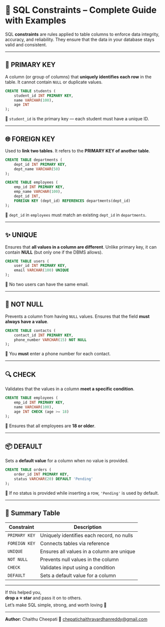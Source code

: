 # 🔐 SQL Constraints – Complete Guide with Examples

SQL **constraints** are rules applied to table columns to enforce data integrity, accuracy, and reliability. They ensure that the data in your database stays valid and consistent.

---

## 🔑 PRIMARY KEY

A column (or group of columns) that **uniquely identifies each row** in the table. It cannot contain `NULL` or duplicate values.

```sql
CREATE TABLE students (
    student_id INT PRIMARY KEY,
    name VARCHAR(100),
    age INT
);
```

📌 `student_id` is the primary key — each student must have a unique ID.

---

## 🌐 FOREIGN KEY

Used to **link two tables**. It refers to the **PRIMARY KEY of another table**.

```sql
CREATE TABLE departments (
    dept_id INT PRIMARY KEY,
    dept_name VARCHAR(50)
);

CREATE TABLE employees (
    emp_id INT PRIMARY KEY,
    emp_name VARCHAR(100),
    dept_id INT,
    FOREIGN KEY (dept_id) REFERENCES departments(dept_id)
);
```

📌 `dept_id` in `employees` must match an existing `dept_id` in `departments`.

---

## ✨ UNIQUE

Ensures that **all values in a column are different**. Unlike primary key, it can contain **NULL** (but only one if the DBMS allows).

```sql
CREATE TABLE users (
    user_id INT PRIMARY KEY,
    email VARCHAR(100) UNIQUE
);
```

📌 No two users can have the same email.

---

## 🚫 NOT NULL

Prevents a column from having `NULL` values. Ensures that the field **must always have a value**.

```sql
CREATE TABLE contacts (
    contact_id INT PRIMARY KEY,
    phone_number VARCHAR(15) NOT NULL
);
```

📌 You **must** enter a phone number for each contact.

---

## 🔍 CHECK

Validates that the values in a column **meet a specific condition**.

```sql
CREATE TABLE employees (
    emp_id INT PRIMARY KEY,
    name VARCHAR(100),
    age INT CHECK (age >= 18)
);
```

📌 Ensures that all employees are **18 or older**.

---

## 📦 DEFAULT

Sets a **default value** for a column when no value is provided.

```sql
CREATE TABLE orders (
    order_id INT PRIMARY KEY,
    status VARCHAR(20) DEFAULT 'Pending'
);
```

📌 If no status is provided while inserting a row, `'Pending'` is used by default.

---

## 🧠 Summary Table

| Constraint    | Description                                      |
|---------------|--------------------------------------------------|
| `PRIMARY KEY` | Uniquely identifies each record, no nulls       |
| `FOREIGN KEY` | Connects tables via reference                   |
| `UNIQUE`      | Ensures all values in a column are unique       |
| `NOT NULL`    | Prevents null values in the column              |
| `CHECK`       | Validates input using a condition               |
| `DEFAULT`     | Sets a default value for a column               |

---

If this helped you,  
**drop a ⭐ star** and pass it on to others.  
Let’s make SQL simple, strong, and worth loving 💙

---

**Author:** Chaithu Cheepati 
📩 chepatichaithravardhanreddy@gmail.com
